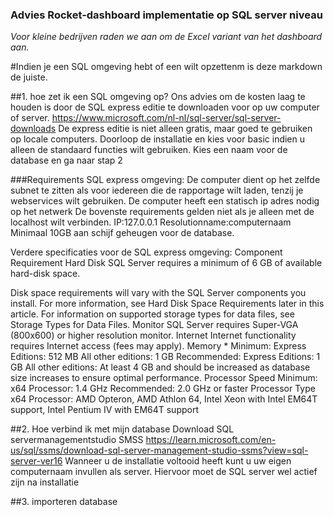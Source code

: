 ### **Advies Rocket-dashboard implementatie op  SQL server niveau**
*Voor kleine bedrijven raden we aan om de Excel variant van  het dashboard aan.*

#Indien je een SQL omgeving hebt of een wilt opzettenm  is deze markdown de juiste.



##1. hoe zet ik een SQL omgeving op? 
Ons advies om de kosten laag te houden is door de SQL express editie te downloaden voor op uw computer of server.
https://www.microsoft.com/nl-nl/sql-server/sql-server-downloads
De express editie is niet alleen  gratis, maar goed te gebruiken op locale computers.
Doorloop de installatie en kies voor basic indien u alleen de standaard functies wilt gebruiken.
Kies een naam  voor de database en ga naar stap 2

###Requirements SQL express omgeving:
De computer dient op het zelfde subnet te zitten als voor iedereen die de rapportage wilt laden, tenzij je webservices wilt gebruiken.
De computer heeft een statisch ip adres nodig op het netwerk
De bovenste requirements gelden niet als je alleen met de localhost wilt verbinden. IP:127.0.0.1 Resolutionname:computernaam
Minimaal 10GB aan schijf geheugen voor de database.

Verdere specificaties voor de SQL express omgeving:
Component	Requirement
Hard Disk	SQL Server requires a minimum of 6 GB of available hard-disk space.

Disk space requirements will vary with the SQL Server components you install. For more information, see Hard Disk Space Requirements later in this article. For information on supported storage types for data files, see Storage Types for Data Files.
Monitor	SQL Server requires Super-VGA (800x600) or higher resolution monitor.
Internet	Internet functionality requires Internet access (fees may apply).
Memory *	Minimum:
Express Editions: 512 MB
All other editions: 1 GB
Recommended:
Express Editions: 1 GB
All other editions: At least 4 GB and should be increased as database size increases to ensure optimal performance.
Processor Speed	Minimum: x64 Processor: 1.4 GHz
Recommended: 2.0 GHz or faster
Processor Type	x64 Processor: AMD Opteron, AMD Athlon 64, Intel Xeon with Intel EM64T support, Intel Pentium IV with EM64T support

##2. Hoe verbind ik met mijn database
Download SQL servermanagementstudio SMSS https://learn.microsoft.com/en-us/sql/ssms/download-sql-server-management-studio-ssms?view=sql-server-ver16
Wanneer u de installatie voltooid heeft kunt u uw  eigen computernaam invullen als server. Hiervoor moet de SQL server wel actief zijn na installatie

##3. importeren database

